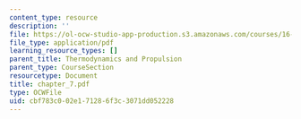 ```yaml
---
content_type: resource
description: ''
file: https://ol-ocw-studio-app-production.s3.amazonaws.com/courses/16-01-unified-engineering-i-ii-iii-iv-fall-2005-spring-2006/cbf783c002e171286f3c3071dd052228_chapter_7.pdf
file_type: application/pdf
learning_resource_types: []
parent_title: Thermodynamics and Propulsion
parent_type: CourseSection
resourcetype: Document
title: chapter_7.pdf
type: OCWFile
uid: cbf783c0-02e1-7128-6f3c-3071dd052228
---
```

